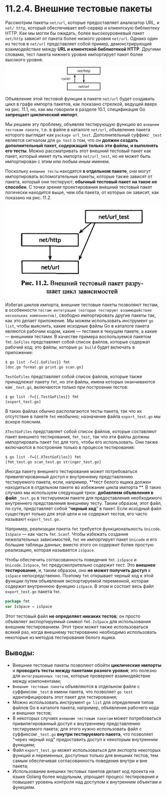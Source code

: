 # 11.2.4. Внешние тестовые пакеты

Рассмотрим пакеты `net/url`, которые предоставляет анализатор URL, и `net/ http`, который обеспечивает веб-сервер и
клиентскую библиотеку HTTP. Как мы могли бы ожидать, более высокоуровневый пакет `net/http` зависит от пакета более
низкого уровня `net/url`. Однако один из тестов в `net/url` представляет собой пример, демонстрирующий взаимодействие
между **URL и клиентской библиотекой HTTP**. Другими словами, тест пакета нижнего уровня импортирует пакет более
высокого уровня.

![img_2.png](img_2.png)

Объявление этой тестовой функции в пакете `net/url` будет создавать цикл в графе импорта пакетов, как показано стрелкой,
ведущей вверх на рис. 11.1, но, как мы говорили в разделе 10.1, спецификация Go **запрещает циклический импорт**.

Мы решаем эту проблему, объявляя тестирующую функцию во `внешнем тестовом пакете`, т.е. в файле в каталоге `net/url`,
объявление пакета которого выглядит как `package url_test`. Дополнительный суффикс `_test` является сигналом
для `go test` о том, что он **должен создать дополнительный пакет, содержащий только эти файлы, и выполнять его тесты**.
Можно рассматривать этот внешний тестовый пакет как пакет, который имеет путь импорта `net/url_test`, но не может быть
импортирован с этим или любым иным именем.

Поскольку `внешние тесты` находятся **в отдельном пакете**, они могут импортировать вспомогательные пакеты, которые
также зависят от пакета, который они тестируют; **обычный тестовый пакет на такое не способен**. С точки зрения
проектирования внешний тестовый пакет логически находится выше, чем оба пакета, от которых он зависит, как показано на
рис. 11.2.

![img_1.png](img_1.png)

Избегая циклов импорта, внешние тестовые пакеты позволяют тестам, в особенности `тестам интеграции (которые тестируют
взаимодействие нескольких компонентов)`, свободно импортировать другие пакеты так, как это делает приложение.
Мы можем использовать инструмент `go list`, чтобы выяснить, какие исходные файлы Go в каталоге пакета являются рабочим
кодом, какие — тестами в текущем пакете, а какие — внешними тестами. В качестве примера воспользуемся
пакетом `fmt.GoFiles` представляет собой список файлов, которые содержат рабочий код; это файлы, которые `go build`
будет включать в приложение:

``` shell
$ go list -f={{.GoFiles}} fmt 
[doc.go format.go print.go scan.go]
```

`TestGoFiles` представляет собой список файлов, которые также принадлежат пакету `fmt`, но эти файлы, имена которых
оканчиваются как `_test.go`, включаются только при построении тестов:

``` shell
$ go list -f={{.TestGoFiles}} fmt 
[export_test.go]
```

В таких файлах обычно располагаются тесты пакета, так что их отсутствие в пакете `fmt` необычно; назначение файла
`export_test.go` мы вскоре поясним.

`XTestGoFiles` представляет собой список файлов, которые составляют пакет внешнего тестирования, `fmt_test`, так что эти
файлы должны импортировать пакет `fmt` для того, чтобы его использовать. Они также включаются в построение только в
процессе тестирования:

``` shell
$ go list -f={{.XTestGoFiles}} fmt 
[fmt_test.go scan_test.go stringer_test.go]
```

Иногда пакету внешнего тестирования может потребоваться привилегированный доступ к внутреннему представлению
тестируемого пакета, если, например, **тест белого ящика должен находиться в отдельном пакете во избежание цикла импорта
**. В таких случаях мы используем следующий трюк: **добавляем объявления в файл** `_test.go` в тестируемом пакете для
предоставления необходимого внутреннего представления внешнему тесту. Таким образом, этот файл, по сути, представляет
собой “**черный ход**” в пакет. Если исходный файл существует только для этой цели и не содержит тестов, его часто
называют `export_test.go.`

Например, реализации пакета `fmt` требуется функциональность `Unicode`. `IsSpace` — как часть `fmt.Scanf`. Чтобы
избежать
создания нежелательных зависимостей, `fmt` не импортирует пакет `Unicode` и его большие таблицы данных; вместо этого он
содержит более простую реализацию, которая называется `isSpace`.

Чтобы обеспечить согласованность поведения `fmt.isSpace` и `Unicode.IsSpace`, `fmt` предусмотрительно содержит тест. Это
**внешнее тестирование**, и, таким образом, оно **не может получить доступ** к `isSpace` непосредственно. Поэтому `fmt`
открывает черный ход к этой функции путем объявления экспортируемой переменной, которая содержит внутреннюю
функцию `isSpace`. В этом и состоит весь файл `export_test.go` пакета `fmt`.

``` go
package fmt
var IsSpace = isSpace
```

Этот тестовый файл **не определяет никаких тестов**; он просто объявляет экспортируемый символ `fmt.IsSpace` для
использования внешним тестированием. Этот трюк может также использоваться всякий раз, когда внешнему тестированию
необходимо использовать некоторые из методов тестирования белого ящика.

## Выводы:

* Внешние тестовые пакеты позволяют обойти **циклические импорты** и **проводить тесты между пакетами разного уровня**;
  это полезно для `интеграционных тестов`, которые проверяют взаимодействие между компонентами;
* `Внешние тестовые пакеты` объявляются в отдельном файле с суффиксом `_test` в имени пакета, что позволяет `go test`
  идентифицировать этот пакет для тестирования;
* Можно использовать инструмент `go list` для определения типов файлов Go в каталоге пакета, например, объявления
  рабочего кода и внешних тестов;
* В некоторых случаях `внешним тестовым пакетам` может потребоваться привилегированный доступ к внутреннему
  представлению тестируемого пакета; для этого нужно использовать файл с суффиксом `_test.go` **внутри тестируемого
  пакета**, что позволяет "через черный ход" предоставить доступ к некоторым внутренним функциям;
* Файл `export_test.go` может использоваться для экспорта некоторых функций и переменных, доступных только для внешних
  тестов, тем самым обеспечивая согласованность поведения внутри и вне пакета;
* Использование внешних тестовых пакетов делает код проекта на языке Golang более модульным, упрощает процесс
  тестирования и повышает уровень контроля над доступом к внутренним объектам и функциям.